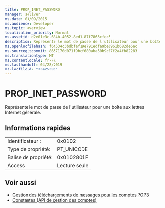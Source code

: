 ```yaml
---
title: PROP_INET_PASSWORD
manager: soliver
ms.date: 03/09/2015
ms.audience: Developer
ms.topic: overview
localization_priority: Normal
ms.assetid: d2e01e3c-634b-4052-8ed1-87f7863cfec5
description: Représente le mot de passe de l'utilisateur pour une boîte aux lettres Internet générale.
ms.openlocfilehash: f6f534c3bdbfef19e791edfa9be0961b682de6ac
ms.sourcegitcommit: 8657170d071f9bcf680aba50b9c07f2a4fb82283
ms.translationtype: MT
ms.contentlocale: fr-FR
ms.lasthandoff: 04/28/2019
ms.locfileid: "33425399"
---
```

# <a name="propinetpassword"></a>PROP_INET_PASSWORD

Représente le mot de passe de l'utilisateur pour une boîte aux lettres Internet générale.
  
## <a name="quick-info"></a>Informations rapides

|||
|:-----|:-----|
|Identificateur :  <br/> |0x0102  <br/> |
|Type de propriété:  <br/> |PT_UNICODE|SECURE_FLAG  <br/> |
|Balise de propriété:  <br/> |0x0102801F  <br/> |
|Access  <br/> |Lecture seule  <br/> |
   
## <a name="see-also"></a>Voir aussi

- [Gestion des téléchargements de messages pour les comptes POP3](managing-message-downloads-for-pop3-accounts.md) 
- [Constantes (API de gestion des comptes)](constants-account-management-api.md)

